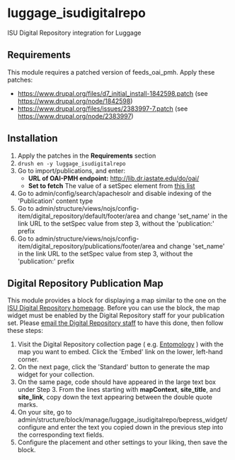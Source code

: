 # luggage_isudigitalrepo

ISU Digital Repository integration for Luggage

## Requirements

This module requires a patched version of feeds_oai_pmh. Apply these patches:

* https://www.drupal.org/files/d7_initial_install-1842598.patch (see https://www.drupal.org/node/1842598)
* https://www.drupal.org/files/issues/2383997-7.patch (see https://www.drupal.org/node/2383997)

## Installation

1. Apply the patches in the **Requirements** section
2. `drush en -y luggage_isudigitalrepo`
3. Go to import/publications, and enter:
   * **URL of OAI-PMH endpoint:** http://lib.dr.iastate.edu/do/oai/ 
   * **Set to fetch** The value of a setSpec element from [this list](http://lib.dr.iastate.edu/do/oai/?verb=ListSets) 
4. Go to admin/config/search/apachesolr and disable indexing of the 'Publication' content type
5. Go to admin/structure/views/nojs/config-item/digital_repository/default/footer/area and change 'set_name' in the link URL to the setSpec value from step 3, without the 'publication:' prefix
6. Go to admin/structure/views/nojs/config-item/digital_repository/publications/footer/area and change 'set_name' in the link URL to the setSpec value from step 3, without the 'publication:' prefix

## Digital Repository Publication Map

This module provides a block for displaying a map similar to the one on the [ISU Digital Repository homepage](http://lib.dr.iastate.edu/). Before you can use the block, the map widget must be enabled by the Digital Repository staff for your publication set. Please [email the Digital Repository staff](mailto:digirep@iastate.edu) to have this done, then follow these steps: 

1. Visit the Digital Repository collection page ( e.g. [Entomology](http://lib.dr.iastate.edu/ent/) ) with the map you want to embed. Click the 'Embed' link on the lower, left-hand corner.
2. On the next page, click the 'Standard' button to generate the map widget for your collection.
3. On the same page, code should have appeared in the large text box under Step 3. From the lines starting with **mapContext**, **site_title**, and **site_link**, copy down the text appearing between the double quote marks.
4. On your site, go to admin/structure/block/manage/luggage_isudigitalrepo/bepress_widget/configure and enter the text you copied down in the previous step into the corresponding text fields.
5. Configure the placement and other settings to your liking, then save the block.
